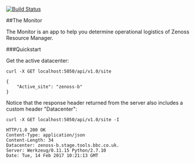 [![Build Status](https://travis-ci.org/V3ckt0r/TheMonitor.svg?branch=master)](https://travis-ci.org/V3ckt0r/TheMonitor)

##The Monitor

The Monitor is an app to help you determine operational logistics of Zenoss Resource Manager.

###Quickstart

Get the active datacenter:

    curl -X GET localhost:5050/api/v1.0/site

    {
        "Active_site": "zenoss-b"
    }

Notice that the response header returned from the server also includes a custom header "Datacenter":

    curl -X GET localhost:5050/api/v1.0/site -I

    HTTP/1.0 200 OK
    Content-Type: application/json
    Content-Length: 34
    Datacenter: zenoss-b.stage.tools.bbc.co.uk.
    Server: Werkzeug/0.11.15 Python/2.7.10
    Date: Tue, 14 Feb 2017 10:21:13 GMT


